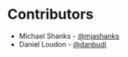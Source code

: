 Contributors
===

* Michael Shanks - [@mjashanks](https://github.com/mjashanks)
* Daniel Loudon - [@danbudi](https://github.com/danbudi)